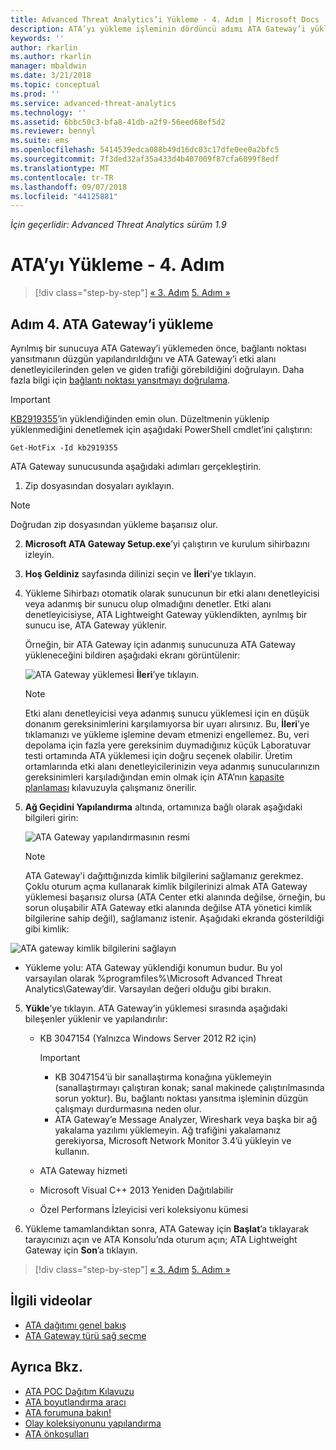 ```yaml
---
title: Advanced Threat Analytics’i Yükleme - 4. Adım | Microsoft Docs
description: ATA’yı yükleme işleminin dördüncü adımı ATA Gateway’i yüklemenize yardımcı olur.
keywords: ''
author: rkarlin
ms.author: rkarlin
manager: mbaldwin
ms.date: 3/21/2018
ms.topic: conceptual
ms.prod: ''
ms.service: advanced-threat-analytics
ms.technology: ''
ms.assetid: 6bbc50c3-bfa8-41db-a2f9-56eed68ef5d2
ms.reviewer: bennyl
ms.suite: ems
ms.openlocfilehash: 5414539edca088b49d16dc03c17dfe0ee0a2bfc5
ms.sourcegitcommit: 7f3ded32af35a433d4b407009f87cfa6099f8edf
ms.translationtype: MT
ms.contentlocale: tr-TR
ms.lasthandoff: 09/07/2018
ms.locfileid: "44125881"
---
```

*İçin geçerlidir: Advanced Threat Analytics sürüm 1.9*



# <a name="install-ata---step-4"></a>ATA’yı Yükleme - 4. Adım

>[!div class="step-by-step"]
[« 3. Adım](install-ata-step3.md)
[5. Adım »](install-ata-step5.md)

## <a name="step-4-install-the-ata-gateway"></a>Adım 4. ATA Gateway’i yükleme

Ayrılmış bir sunucuya ATA Gateway’i yüklemeden önce, bağlantı noktası yansıtmanın düzgün yapılandırıldığını ve ATA Gateway’i etki alanı denetleyicilerinden gelen ve giden trafiği görebildiğini doğrulayın. Daha fazla bilgi için [bağlantı noktası yansıtmayı doğrulama](validate-port-mirroring.md).


> [!IMPORTANT]
> [KB2919355](http://support.microsoft.com/kb/2919355/)’in yüklendiğinden emin olun.  Düzeltmenin yüklenip yüklenmediğini denetlemek için aşağıdaki PowerShell cmdlet’ini çalıştırın:
>
> `Get-HotFix -Id kb2919355`

ATA Gateway sunucusunda aşağıdaki adımları gerçekleştirin.

1.  Zip dosyasından dosyaları ayıklayın. 
> [!NOTE] 
> Doğrudan zip dosyasından yükleme başarısız olur.

2.  **Microsoft ATA Gateway Setup.exe**’yi çalıştırın ve kurulum sihirbazını izleyin.

3.  **Hoş Geldiniz** sayfasında dilinizi seçin ve **İleri**’ye tıklayın.

4.  Yükleme Sihirbazı otomatik olarak sunucunun bir etki alanı denetleyicisi veya adanmış bir sunucu olup olmadığını denetler. Etki alanı denetleyicisiyse, ATA Lightweight Gateway yüklendikten, ayrılmış bir sunucu ise, ATA Gateway yüklenir. 
    
    Örneğin, bir ATA Gateway için adanmış sunucunuza ATA Gateway yükleneceğini bildiren aşağıdaki ekranı görüntülenir:
    
    ![ATA Gateway yüklemesi](media/ata-gw-install.png) **İleri**’ye tıklayın.

    > [!NOTE] 
    > Etki alanı denetleyicisi veya adanmış sunucu yüklemesi için en düşük donanım gereksinimlerini karşılamıyorsa bir uyarı alırsınız. Bu, **İleri**’ye tıklamanızı ve yükleme işlemine devam etmenizi engellemez. Bu, veri depolama için fazla yere gereksinim duymadığınız küçük Laboratuvar testi ortamında ATA yüklemesi için doğru seçenek olabilir. Üretim ortamlarında etki alanı denetleyicilerinizin veya adanmış sunucularınızın gereksinimleri karşıladığından emin olmak için ATA’nın [kapasite planlaması](ata-capacity-planning.md) kılavuzuyla çalışmanız önerilir.

4.  **Ağ Geçidini Yapılandırma** altında, ortamınıza bağlı olarak aşağıdaki bilgileri girin:

    ![ATA Gateway yapılandırmasının resmi](media/ata-gw-configure.png)

    > [!NOTE]
    > ATA Gateway'i dağıttığınızda kimlik bilgilerini sağlamanız gerekmez. Çoklu oturum açma kullanarak kimlik bilgilerinizi almak ATA Gateway yüklemesi başarısız olursa (ATA Center etki alanında değilse, örneğin, bu sorun oluşabilir ATA Gateway etki alanında değilse ATA yönetici kimlik bilgilerine sahip değil), sağlamanız istenir. Aşağıdaki ekranda gösterildiği gibi kimlik: 

  ![ATA gateway kimlik bilgilerini sağlayın](media/ata-install-credentials.png)

   - Yükleme yolu: ATA Gateway yüklendiği konumun budur. Bu yol varsayılan olarak %programfiles%\Microsoft Advanced Threat Analytics\Gateway’dir. Varsayılan değeri olduğu gibi bırakın.
    
5. **Yükle**’ye tıklayın. ATA Gateway’in yüklemesi sırasında aşağıdaki bileşenler yüklenir ve yapılandırılır:

    -   KB 3047154 (Yalnızca Windows Server 2012 R2 için)

        > [!IMPORTANT]
        > -   KB 3047154’ü bir sanallaştırma konağına yüklemeyin (sanallaştırmayı çalıştıran konak; sanal makinede çalıştırılmasında sorun yoktur). Bu, bağlantı noktası yansıtma işleminin düzgün çalışmayı durdurmasına neden olur. 
        > -   ATA Gateway’e Message Analyzer, Wireshark veya başka bir ağ yakalama yazılımı yüklemeyin. Ağ trafiğini yakalamanız gerekiyorsa, Microsoft Network Monitor 3.4’ü yükleyin ve kullanın.

    -   ATA Gateway hizmeti
    -   Microsoft Visual C++ 2013 Yeniden Dağıtılabilir
    -   Özel Performans İzleyicisi veri koleksiyonu kümesi

5.  Yükleme tamamlandıktan sonra, ATA Gateway için **Başlat**’a tıklayarak tarayıcınızı açın ve ATA Konsolu’nda oturum açın; ATA Lightweight Gateway için **Son**’a tıklayın.


>[!div class="step-by-step"]
[« 3. Adım](install-ata-step3.md)
[5. Adım »](install-ata-step5.md)


## <a name="related-videos"></a>İlgili videolar
- [ATA dağıtımı genel bakış](https://channel9.msdn.com/Shows/Microsoft-Security/Overview-of-ATA-Deployment-in-10-Minutes)
- [ATA Gateway türü sağ seçme](https://channel9.msdn.com/Shows/Microsoft-Security/ATA-Deployment-Choose-the-Right-Gateway-Type)

## <a name="see-also"></a>Ayrıca Bkz.
- [ATA POC Dağıtım Kılavuzu](http://aka.ms/atapoc)
- [ATA boyutlandırma aracı](http://aka.ms/atasizingtool)
- [ATA forumuna bakın!](https://social.technet.microsoft.com/Forums/security/home?forum=mata)
- [Olay koleksiyonunu yapılandırma](configure-event-collection.md)
- [ATA önkoşulları](ata-prerequisites.md)

